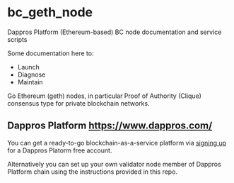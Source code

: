 # bc_geth_node
Dappros Platform (Ethereum-based) BC node documentation and service scripts 

Some documentation here to:
* Launch
* Diagnose
* Maintain

Go Ethereum (geth) nodes, in particular Proof of Authority (Clique) consensus type for private blockchain networks.

## Dappros Platform https://www.dappros.com/
You can get a ready-to-go blockchain-as-a-service platform via <a href="https://app.dappros.com/register">signing up</a> for a Dappros Platorm free account.

Alternatively you can set up your own validator node member of Dappros Platform chain using the instructions provided in this repo.
